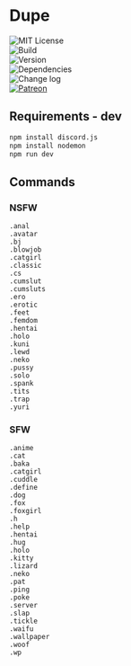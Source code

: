 # Dupe  
  
![MIT License](https://moyshik7.github.io/dis/license.svg)  
![Build](https://moyshik7.github.io/dis/build.svg)  
![Version](https://moyshik7.github.io/dis/version.svg)  
![Dependencies](https://moyshik7.github.io/dis/dependency.svg)  
![Change log](https://moyshik7.github.io/dis/changelog.svg)  
[![Patreon](https://moyshik7.github.io/dis/patreon.svg)](https://www.patreon.com/plubin)  
  
## Requirements - dev  
  
```bash
npm install discord.js
npm install nodemon
npm run dev
```
  
## Commands  
  
### NSFW  
  
`.anal`  
`.avatar`  
`.bj`  
`.blowjob`  
`.catgirl`  
`.classic`  
`.cs`  
`.cumslut`  
`.cumsluts`  
`.ero`  
`.erotic`  
`.feet`  
`.femdom`  
`.hentai`  
`.holo`  
`.kuni`  
`.lewd`  
`.neko`  
`.pussy`  
`.solo`  
`.spank`  
`.tits`  
`.trap`  
`.yuri`  
  
### SFW  
  
`.anime`  
`.cat`  
`.baka`  
`.catgirl`  
`.cuddle`  
`.define`  
`.dog`  
`.fox`  
`.foxgirl`  
`.h`  
`.help`  
`.hentai`  
`.hug`  
`.holo`  
`.kitty`  
`.lizard`  
`.neko`  
`.pat`  
`.ping`  
`.poke`  
`.server`  
`.slap`  
`.tickle`  
`.waifu`  
`.wallpaper`  
`.woof`  
`.wp`  
  